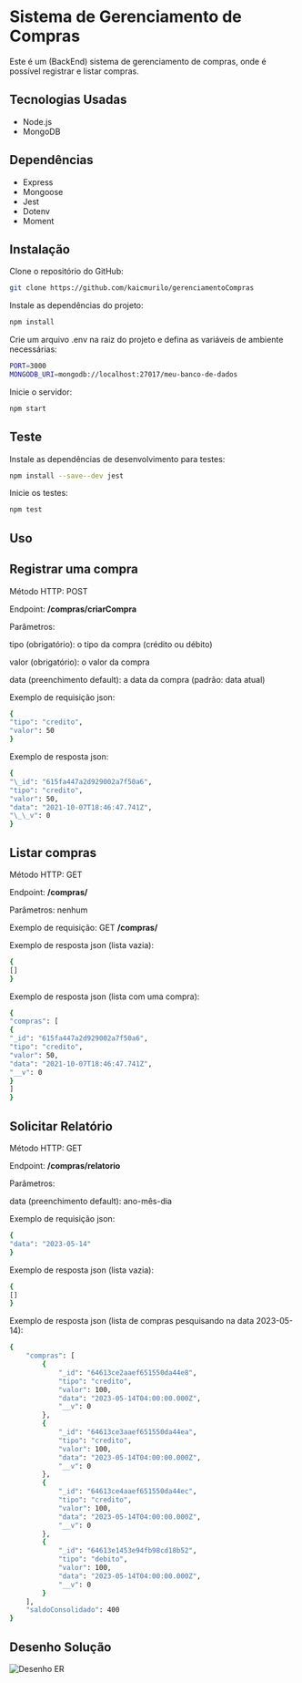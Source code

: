# Sistema de Gerenciamento de Compras

Este é um (BackEnd) sistema de gerenciamento de compras, onde é possível registrar e listar compras.

## Tecnologias Usadas

- Node.js
- MongoDB

## Dependências

- Express
- Mongoose
- Jest
- Dotenv
- Moment

## Instalação

Clone o repositório do GitHub:

```bash
git clone https://github.com/kaicmurilo/gerenciamentoCompras
```

Instale as dependências do projeto:

```bash
npm install
```

Crie um arquivo .env na raiz do projeto e defina as variáveis de ambiente necessárias:

```bash
PORT=3000
MONGODB_URI=mongodb://localhost:27017/meu-banco-de-dados
```

Inicie o servidor:

```bash
npm start
```

## Teste

Instale as dependências de desenvolvimento para testes:

```bash
npm install --save--dev jest
```

Inicie os testes:

```bash
npm test
```

## Uso

## Registrar uma compra

Método HTTP: POST

Endpoint: **/compras/criarCompra**

Parâmetros:

tipo (obrigatório): o tipo da compra (crédito ou débito)

valor (obrigatório): o valor da compra

data (preenchimento default): a data da compra (padrão: data atual)

Exemplo de requisição json:

```bash
{
"tipo": "credito",
"valor": 50
}
```

Exemplo de resposta json:

```bash
{
"\_id": "615fa447a2d929002a7f50a6",
"tipo": "credito",
"valor": 50,
"data": "2021-10-07T18:46:47.741Z",
"\_\_v": 0
}
```

## Listar compras

Método HTTP: GET

Endpoint: **/compras/**

Parâmetros: nenhum

Exemplo de requisição: GET **/compras/**

Exemplo de resposta json (lista vazia):

```bash
{
[]
}
```

Exemplo de resposta json (lista com uma compra):

```bash
{
"compras": [
{
"_id": "615fa447a2d929002a7f50a6",
"tipo": "credito",
"valor": 50,
"data": "2021-10-07T18:46:47.741Z",
"__v": 0
}
]
}
```

## Solicitar Relatório

Método HTTP: GET

Endpoint: **/compras/relatorio**

Parâmetros:

data (preenchimento default): ano-mês-dia

Exemplo de requisição json:

```bash
{
"data": "2023-05-14"
}
```

Exemplo de resposta json (lista vazia):

```bash
{
[]
}
```

Exemplo de resposta json (lista de compras pesquisando na data 2023-05-14):

```bash
{
    "compras": [
        {
            "_id": "64613ce2aaef651550da44e8",
            "tipo": "credito",
            "valor": 100,
            "data": "2023-05-14T04:00:00.000Z",
            "__v": 0
        },
        {
            "_id": "64613ce3aaef651550da44ea",
            "tipo": "credito",
            "valor": 100,
            "data": "2023-05-14T04:00:00.000Z",
            "__v": 0
        },
        {
            "_id": "64613ce4aaef651550da44ec",
            "tipo": "credito",
            "valor": 100,
            "data": "2023-05-14T04:00:00.000Z",
            "__v": 0
        },
        {
            "_id": "64613e1453e94fb98cd18b52",
            "tipo": "debito",
            "valor": 100,
            "data": "2023-05-14T04:00:00.000Z",
            "__v": 0
        }
    ],
    "saldoConsolidado": 400
}
```


## Desenho Solução 

![Desenho ER](https://raw.githubusercontent.com/kaicmurilo/gerenciamentoCompras/main/imagens/desenhoDoc.png)
